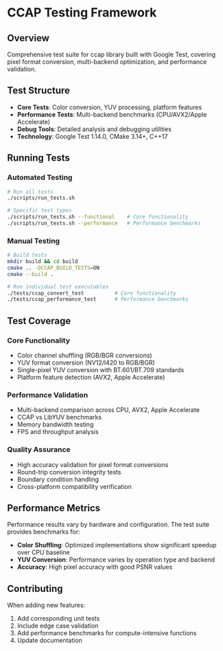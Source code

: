 # CCAP Testing Framework

## Overview

Comprehensive test suite for ccap library built with Google Test, covering pixel format conversion, multi-backend optimization, and performance validation.

## Test Structure

- **Core Tests**: Color conversion, YUV processing, platform features
- **Performance Tests**: Multi-backend benchmarks (CPU/AVX2/Apple Accelerate)  
- **Debug Tools**: Detailed analysis and debugging utilities
- **Technology**: Google Test 1.14.0, CMake 3.14+, C++17

## Running Tests

### Automated Testing

```bash
# Run all tests
./scripts/run_tests.sh

# Specific test types
./scripts/run_tests.sh --functional    # Core functionality
./scripts/run_tests.sh --performance   # Performance benchmarks
```

### Manual Testing

```bash
# Build tests
mkdir build && cd build
cmake .. -DCCAP_BUILD_TESTS=ON
cmake --build .

# Run individual test executables
./tests/ccap_convert_test          # Core functionality
./tests/ccap_performance_test      # Performance benchmarks
```

## Test Coverage

### Core Functionality

- Color channel shuffling (RGB/BGR conversions)
- YUV format conversion (NV12/I420 to RGB/BGR)
- Single-pixel YUV conversion with BT.601/BT.709 standards
- Platform feature detection (AVX2, Apple Accelerate)

### Performance Validation

- Multi-backend comparison across CPU, AVX2, Apple Accelerate
- CCAP vs LibYUV benchmarks
- Memory bandwidth testing
- FPS and throughput analysis

### Quality Assurance

- High accuracy validation for pixel format conversions
- Round-trip conversion integrity tests
- Boundary condition handling
- Cross-platform compatibility verification

## Performance Metrics

Performance results vary by hardware and configuration. The test suite provides benchmarks for:

- **Color Shuffling**: Optimized implementations show significant speedup over CPU baseline
- **YUV Conversion**: Performance varies by operation type and backend
- **Accuracy**: High pixel accuracy with good PSNR values

## Contributing

When adding new features:

1. Add corresponding unit tests
2. Include edge case validation
3. Add performance benchmarks for compute-intensive functions
4. Update documentation
